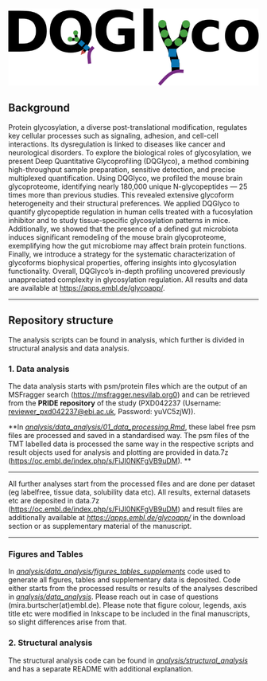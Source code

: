 #



![Repository summarising all analysis related to the DQGlyco paper.](DQGlyco_logopng.png)


## Background

Protein glycosylation, a diverse post-translational modification, regulates key cellular processes such as signaling, adhesion, and cell-cell interactions. Its dysregulation is linked to diseases like cancer and neurological disorders. To explore the biological roles of glycosylation, we present Deep Quantitative Glycoprofiling (DQGlyco), a method combining high-throughput sample preparation, sensitive detection, and precise multiplexed quantification. Using DQGlyco, we profiled the mouse brain glycoproteome, identifying nearly 180,000 unique N-glycopeptides — 25 times more than previous studies. This revealed extensive glycoform heterogeneity and their structural preferences. We applied DQGlyco to quantify glycopeptide regulation in human cells treated with a fucosylation inhibitor and to study tissue-specific glycosylation patterns in mice. Additionally, we showed that the presence of a defined gut microbiota induces significant remodeling of the mouse brain glycoproteome, exemplifying how the gut microbiome may affect brain protein functions. Finally, we introduce a strategy for the systematic characterization of glycoforms biophysical properties, offering insights into glycosylation functionality. Overall, DQGlyco’s in-depth profiling uncovered previously unappreciated complexity in glycosylation regulation. All results and data are available at https://apps.embl.de/glycoapp/.

---

## Repository structure

The analysis scripts can be found in analysis, which further is divided in structural analysis and data analysis. 


### 1. Data analysis

The data analysis starts with psm/protein files which are the output of an MSFragger search (https://msfragger.nesvilab.org0) and can be retrieved from the **PRIDE repository** of the study (PXD042237 (Username: reviewer_pxd042237@ebi.ac.uk,  Password: yuVC5zjW)). 

**In [*analysis/data_analysis/01_data_processing.Rmd*](analysis/data_analysis/01_data_processing.Rmd), these label free psm files are processed and saved in a standardised way. The psm files of the TMT labelled data is processed the same way in the respective scripts and result objects used for analysis and plotting are provided in data.7z (https://oc.embl.de/index.php/s/FiJI0NKFgVB9uDM). ** 

---

All further analyses start from the processed files and are done per dataset (eg labelfree, tissue data, solubility data etc). All results, external datasets etc are deposited in data.7z (https://oc.embl.de/index.php/s/FiJI0NKFgVB9uDM) and result files are additionally available at *https://apps.embl.de/glycoapp/* in the download section or as supplementary material of the manuscript.

---


### Figures and Tables

In [*analysis/data_analysis/figures_tables_supplements*](analysis/data_analysis/figures_tables_supplements) code used to generate all figures, tables and supplementary data is deposited. Code either starts from the processed results or results of the analyses described in [*analysis/data_analysis*](analysis/data_analysis). Please reach out in case of questions (mira.burtscher(at)embl.de). Please note that figure colour, legends, axis title etc were modified in Inkscape to be included in the final manuscripts, so slight differences arise from that.

### 2. Structural analysis

The structural analysis code can be found in [*analysis/structural_analysis*](analysis/structural_analysis) and has a separate README with additional explanation.





